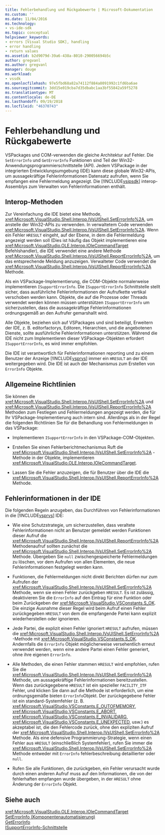 ```yaml
---
title: Fehlerbehandlung und Rückgabewerte | Microsoft-Dokumentation
ms.custom: ''
ms.date: 11/04/2016
ms.technology:
- vs-ide-sdk
ms.topic: conceptual
helpviewer_keywords:
- errors [Visual Studio SDK], handling
- error handling
- return values
ms.assetid: b2d9079d-39a6-438a-8010-290056694b5c
author: gregvanl
ms.author: gregvanl
manager: douge
ms.workload:
- vssdk
ms.openlocfilehash: 97e5fbd68a82a74112f884a8091992c1fd6ba6ae
ms.sourcegitcommit: 3dd15e019cba7d35dbabc1aa3bf55842a59f5278
ms.translationtype: MT
ms.contentlocale: de-DE
ms.lasthandoff: 09/19/2018
ms.locfileid: "46370743"
---
```

# <a name="error-handling-and-return-values"></a>Fehlerbehandlung und Rückgabewerte
VSPackages und COM-verwenden die gleiche Architektur auf Fehler. Die `SetErrorInfo` und `GetErrorInfo` Funktionen sind Teil der Win32-Anwendungsprogrammierschnittstelle (API). Jedem VSPackage in der integrierten Entwicklungsumgebung (IDE) kann diese globale Win32-APIs, um aussagekräftige Fehlerinformationen Datensatz aufrufen, wenn Sie empfangen eine Fehlermeldung angezeigt. Die [!INCLUDE[vsipsdk](../extensibility/includes/vsipsdk_md.md)] interop-Assemblys zum Verwalten von Fehlerinformationen enthält.  
  
## <a name="interop-methods"></a>Interop-Methoden  
 Zur Vereinfachung die IDE bietet eine Methode, <xref:Microsoft.VisualStudio.Shell.Interop.IVsUIShell.SetErrorInfo%2A>, um anstelle der Win32-APIs zu verwenden. In verwaltetem Code verwenden <xref:Microsoft.VisualStudio.Shell.Interop.IVsUIShell.SetErrorInfo%2A>. Wenn ein Fehler `HRESULT` eingeht, auf der Ebene, in dem die Fehlermeldung angezeigt werden soll (Dies ist häufig das Objekt implementieren eine <xref:Microsoft.VisualStudio.OLE.Interop.IOleCommandTarget> Befehlshandler), die IDE verwendet eine andere Methode <xref:Microsoft.VisualStudio.Shell.Interop.IVsUIShell.ReportErrorInfo%2A>, um das entsprechende Meldung anzuzeigen. Verwalteter Code verwendet die <xref:Microsoft.VisualStudio.Shell.Interop.IVsUIShell.ReportErrorInfo%2A> Methode.  
  
 Als ein VSPackage-Implementierung, die COM-Objekte normalerweise implementieren `ISupportErrorInfo`. Die `ISupportErrorInfo` Schnittstelle stellt sicher, dass ausführliche Fehlerinformationen der Aufrufkette vertikal verschoben werden kann. Objekte, die auf die Prozesse oder Threads verwendet werden können müssen unterstützen `ISupportErrorInfo` um sicherzustellen, dass die aussagekräftige Fehlerinformationen ordnungsgemäß an den Aufrufer gemarshallt wird.  
  
 Alle Objekte, beziehen sich auf VSPackages und sind beteiligt, Erweitern der IDE, z. B. editorfactorys, Editoren, Hierarchien, und die angebotenen Dienste, sollte ausführliche Fehlerinformationen unterstützen. Während die IDE nicht zum Implementieren dieser VSPackage-Objekten erfordert `ISupportErrorInfo`, es wird immer empfohlen.  
  
 Die IDE ist verantwortlich für Fehlerinformationen reporting und zu einem Benutzer der Anzeige [!INCLUDE[vsprvs](../code-quality/includes/vsprvs_md.md)] immer ein `HRESULT` an der IDE weitergegeben wird. Die IDE ist auch der Mechanismus zum Erstellen von `ErrorInfo` Objekte.  
  
## <a name="general-guidelines"></a>Allgemeine Richtlinien  
 Sie können die <xref:Microsoft.VisualStudio.Shell.Interop.IVsUIShell.SetErrorInfo%2A> und <xref:Microsoft.VisualStudio.Shell.Interop.IVsUIShell.ReportErrorInfo%2A> Methoden zum Festlegen und Fehlermeldungen angezeigt werden, die für Ihr VSPackage-Implementierung auch intern sind. Allerdings als in der Regel die folgenden Richtlinien Sie für die Behandlung von Fehlermeldungen in das VSPackage:  
  
-   Implementieren `ISupportErrorInfo` in den VSPackage-COM-Objekten.  
  
-   Erstellen Sie einen Fehlerberichtmechanismus Ruft die <xref:Microsoft.VisualStudio.Shell.Interop.IVsUIShell.SetErrorInfo%2A> -Methode in der Objekte, implementieren <xref:Microsoft.VisualStudio.OLE.Interop.IOleCommandTarget>.  
  
-   Lassen Sie die Fehler anzuzeigen, die für Benutzer über die IDE die <xref:Microsoft.VisualStudio.Shell.Interop.IVsUIShell.ReportErrorInfo%2A> Methode.  
  
## <a name="error-information-in-the-ide"></a>Fehlerinformationen in der IDE  
 Die folgenden Regeln anzugeben, das Durchführen von Fehlerinformationen in die [!INCLUDE[vsprvs](../code-quality/includes/vsprvs_md.md)] IDE:  
  
-   Wie eine Schutzstrategie, um sicherzustellen, dass veraltete Fehlerinformationen nicht an Benutzer gemeldet werden Funktionen dieser Aufruf die <xref:Microsoft.VisualStudio.Shell.Interop.IVsUIShell.ReportErrorInfo%2A> Methodenaufruf sollten zunächst die <xref:Microsoft.VisualStudio.Shell.Interop.IVsUIShell.SetErrorInfo%2A> Methode. Übergeben Sie `null` zwischengespeicherte Fehlermeldungen zu löschen, vor dem Aufrufen von allen Elementen, die neue Fehlerinformationen festgelegt werden kann.  
  
-   Funktionen, die Fehlermeldungen nicht direkt Berichten dürfen nur zum Aufrufen der <xref:Microsoft.VisualStudio.Shell.Interop.IVsUIShell.SetErrorInfo%2A> Methode, wenn sie einen Fehler zurückgeben `HRESULT`. Es ist zulässig, deaktivieren Sie die `ErrorInfo` auf den Eintrag für eine Funktion oder beim Zurückgeben der <xref:Microsoft.VisualStudio.VSConstants.S_OK>. Die einzige Ausnahme dieser Regel wird beim Aufruf einen Fehler zurückgegeben `HRESULT` von dem die empfangende Partei kann explizit wiederherstellen oder ignorieren.  
  
-   Jede Partei, die explizit einen Fehler ignoriert `HRESULT` aufrufen, müssen die <xref:Microsoft.VisualStudio.Shell.Interop.IVsUIShell.SetErrorInfo%2A> -Methode mit <xref:Microsoft.VisualStudio.VSConstants.S_OK>. Andernfalls die `ErrorInfo` Objekt möglicherweise versehentlich erneut verwendet werden, wenn eine andere Partei einen Fehler generiert, ohne ihre eigenen `ErrorInfo`.  
  
-   Alle Methoden, die einen Fehler stammen `HRESULT` wird empfohlen, rufen Sie die <xref:Microsoft.VisualStudio.Shell.Interop.IVsUIShell.SetErrorInfo%2A> Methode, um aussagekräftige Fehlerinformationen bereitzustellen. Wenn das zurückgegebene `HRESULT` ist ein spezieller `FACILITY_ITF` Fehler, und klicken Sie dann auf die Methode ist erforderlich, um eine ordnungsgemäße bieten `ErrorInfo`Objekt. Der zurückgegebene Fehler ist ein standard-Systemfehler (z. B. <xref:Microsoft.VisualStudio.VSConstants.E_OUTOFMEMORY>, <xref:Microsoft.VisualStudio.VSConstants.E_ABORT>, <xref:Microsoft.VisualStudio.VSConstants.E_INVALIDARG>, <xref:Microsoft.VisualStudio.VSConstants.E_UNEXPECTED>, usw.) es akzeptabel ist, die den Fehlercode zurück, ohne den expliziten Aufruf der <xref:Microsoft.VisualStudio.Shell.Interop.IVsUIShell.SetErrorInfo%2A> Methode. Als eine defensive Programmierung-Strategie, wenn einen Fehler aus `HRESULT` (einschließlich Systemfehler), rufen Sie immer die <xref:Microsoft.VisualStudio.Shell.Interop.IVsUIShell.SetErrorInfo%2A> Methode entweder mit `ErrorInfo` fehlerbeschreibung detaillierter oder `null`.  
  
-   Rufen Sie alle Funktionen, die zurückgeben, ein Fehler verursacht wurde durch einen anderen Aufruf muss auf den Informationen, die von der fehlerhaften empfangen wurde übergeben, in der `HRESULT` ohne Änderung der `ErrorInfo` Objekt.  
  
## <a name="see-also"></a>Siehe auch  
 <xref:Microsoft.VisualStudio.OLE.Interop.IOleCommandTarget>   
 [SetErrorInfo (Komponentenautomatisierung)](/previous-versions/windows/desktop/api/oleauto/nf-oleauto-seterrorinfo)   
 [GetErrorInfo](/previous-versions/windows/desktop/api/oleauto/nf-oleauto-geterrorinfo)   
 [ISupportErrorInfo-Schnittstelle](/previous-versions/windows/desktop/api/oaidl/nn-oaidl-isupporterrorinfo)
